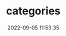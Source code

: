---
title: categories
date: 2022-09-05 11:53:35
type: "categories"
layout: "categories"
comments: false
---